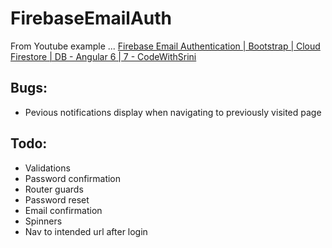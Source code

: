 # FirebaseEmailAuth

From Youtube example ... [Firebase Email Authentication | Bootstrap | Cloud Firestore | DB - Angular 6 | 7 - CodeWithSrini](https://www.youtube.com/watch?v=mArXOf0daQ4)

## Bugs:

- Pevious notifications display when navigating to previously visited page

## Todo:

- Validations
- Password confirmation
- Router guards
- Password reset
- Email confirmation
- Spinners
- Nav to intended url after login



